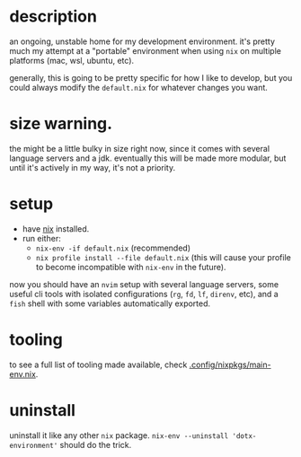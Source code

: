 # description
an ongoing, unstable home for my development environment. it's pretty much my attempt at a "portable" environment when using `nix` on multiple platforms (mac, wsl, ubuntu, etc).

generally, this is going to be pretty specific for how I like to develop, but you could always modify the `default.nix` for whatever changes you want.

# size warning.
the might be a little bulky in size right now, since it comes with several language servers and a jdk. eventually this will be made more modular, but until it's actively in my way, it's not a priority.

# setup
- have [nix](https://nixos.org) installed.
- run either:
    - `nix-env -if default.nix` (recommended)
    - `nix profile install --file default.nix` (this will cause your profile to become incompatible with `nix-env` in the future).

now you should have an `nvim` setup with several language servers, some useful cli tools with isolated configurations (`rg`, `fd`, `lf`, `direnv`, etc), and a `fish` shell with some variables automatically exported.

# tooling
to see a full list of tooling made available, check [.config/nixpkgs/main-env.nix](.config/nixpkgs/main-env.nix).

# uninstall
uninstall it like any other `nix` package. `nix-env --uninstall 'dotx-environment'` should do the trick.
